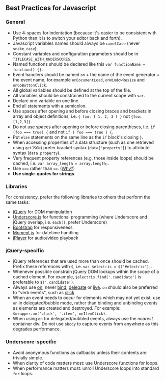 ## Best Practices for Javascript

### General

* Use 4-spaces for indentation (because it's easier to be consistent with Python than it is to switch your editor back and forth).
* Javascript variables names should always be ``camelCase`` (never ``snake_case``).
* Constant variables and configuration parameters should be in ``TITLECASE_WITH_UNDERSCORES``.
* Named functions should be declared like this ``var functionName = function() {}``.
* Event handlers should be named `on` + the name of the event generator + the event name, for example `onDocumentLoad`, `onWindowResize` and `onGoButtonClick`.
* All global variables should be defined at the top of the file.
* All variables should be constrained to the current scope with ``var``.
* Declare one variable on one line.
* End all statements with a semicolon.
* Use spaces after opening and before closing braces and brackets in array and object definitions, i.e. ``{ foo: [ 1, 2, 3 ] }`` not ``{foo:[1,2,3]}``.
* Do not use spaces after opening or before closing parentheses, i.e. ``if (foo === true) {`` and not ``if ( foo === true ) {``. 
* Put `else` statements on the same line as the `if` block's closing `}`.
* When accessing properties of a data structure (such as one retrieved using ``getJSON``) prefer bracket syntax (``data['property']``) to attribute syntax (``data.property``).
* Very frequent property references (e.g. those inside loops) should be cached, i.e. ``var array_length = array.length;``.
* Use ``===`` rather than ``==``. ([Why?](http://www.impressivewebs.com/why-use-triple-equals-javascipt/))
* **Use single-quotes for strings.**

### Libraries

For consistency, prefer the following libraries to others that perform the same tasks:

* [jQuery](http://jquery.com/) for DOM manipulation
* [Underscore.js](http://documentcloud.github.com/underscore/) for functional programming (where Underscore and jQuery overlap, i.e. ``each()``, prefer Underscore)
* [Bootstrap](http://twitter.github.com/bootstrap/) for responsiveness
* [Moment.js](http://momentjs.com/) for datetime handling
* [jPlayer](http://jplayer.org/) for audio/video playback

### jQuery-specific

* jQuery references that are used more than once should be cached. Prefix these references with ``$``, i.e. ``var $electris = $('#electris');``.
* Whenever possible constrain jQuery DOM lookups within the scope of a cached element. For example, ``$electris.find('.candidate')`` is preferable to ``$('.candidate')``.
* Always use [on](http://api.jquery.com/on/), never [bind](http://api.jquery.com/bind/), [delegate](http://api.jquery.com/delegate/) or [live](http://api.jquery.com/live/). ``on`` should also be preferred to "verb events", such as [click](http://api.jquery.com/click/).
* When an event needs to occur for elements which may not yet exist, use `on` in delegated/bubble mode, rather than binding and unbinding events as elements are created and destroyed. For example: `$wrapper.on('click', '.item', onItemClick)`.
* When using `on` for delegated/bubbled events, always use the *nearest* container div. Do not use `$body` to capture events from anywhere as this degrades performance.

### Underscore-specific

* Avoid anonymous functions as callbacks unless their contents are trivially simple.
* When clarity of code matters most: use Underscore functions for loops.
* When performance matters most: unroll Underscore loops into standard `for` loops.
